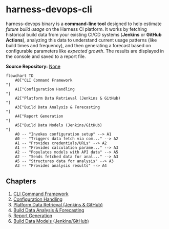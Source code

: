# harness-devops-cli

harness-devops binary is a **command-line tool** designed to help estimate *future build usage* on the Harness CI platform.
It works by fetching historical build data from your existing CI/CD systems (**Jenkins** or **GitHub Actions**), analyzing this data to understand current usage patterns (like build times and frequency), and then generating a forecast based on configurable parameters like *expected growth*.
The results are displayed in the console and saved to a report file.


**Source Repository:** [None](None)

```mermaid
flowchart TD
    A0["CLI Command Framework
"]
    A1["Configuration Handling
"]
    A2["Platform Data Retrieval (Jenkins & GitHub)
"]
    A3["Build Data Analysis & Forecasting
"]
    A4["Report Generation
"]
    A5["Build Data Models (Jenkins/GitHub)
"]
    A0 -- "Invokes configuration setup" --> A1
    A0 -- "Triggers data fetch via com..." --> A2
    A1 -- "Provides credentials/URLs" --> A2
    A1 -- "Provides calculation parame..." --> A3
    A2 -- "Populates models with API data" --> A5
    A2 -- "Sends fetched data for anal..." --> A3
    A5 -- "Structures data for analysis" --> A3
    A3 -- "Provides analysis results" --> A4
```

## Chapters

1. [CLI Command Framework
](01_cli_command_framework_.md)
2. [Configuration Handling
](02_configuration_handling_.md)
3. [Platform Data Retrieval (Jenkins & GitHub)
](03_platform_data_retrieval__jenkins___github__.md)
4. [Build Data Analysis & Forecasting
](04_build_data_analysis___forecasting_.md)
5. [Report Generation
](05_report_generation_.md)
6. [Build Data Models (Jenkins/GitHub)
](06_build_data_models__jenkins_github__.md)

